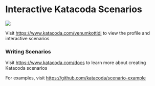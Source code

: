 # Interactive Katacoda Scenarios

[![](http://shields.katacoda.com/katacoda/venumkottidi/count.svg)](https://www.katacoda.com/venumkottidi "Get your profile on Katacoda.com")

Visit https://www.katacoda.com/venumkottidi to view the profile and interactive scenarios

### Writing Scenarios
Visit https://www.katacoda.com/docs to learn more about creating Katacoda scenarios

For examples, visit https://github.com/katacoda/scenario-example
